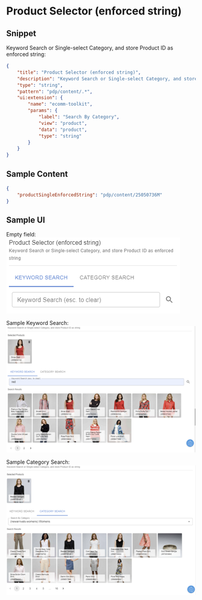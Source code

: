 # Product Selector (enforced string)

## Snippet

Keyword Search or Single-select Category, and store Product ID as enforced string:

```json
{
    "title": "Product Selector (enforced string)",
    "description": "Keyword Search or Single-select Category, and store Product ID as enforced string",
    "type": "string",
    "pattern": "pdp/content/.*",
    "ui:extension": {
        "name": "ecomm-toolkit",
        "params": {
            "label": "Search By Category",
            "view": "product",
            "data": "product",
            "type": "string"
        }
    }
}
```

## Sample Content

```json
{
    "productSingleEnforcedString": "pdp/content/25050736M"
}
```

## Sample UI

Empty field:
![Sample UI](../../media/product-selector-enforced-string.png)

Sample Keyword Search:
![Sample UI](../../media/product-selector-key1.png)

Sample Category Search:
![Sample UI](../../media/product-selector-cat1.png)
